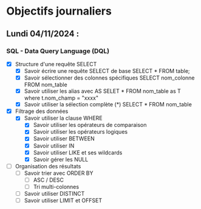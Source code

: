 # Objectifs journaliers

## Lundi 04/11/2024 :

### SQL - Data Query Language (DQL)

- [x] Structure d'une requête SELECT
  - [x] Savoir écrire une requête SELECT de base
  SELECT * FROM table;
  - [x] Savoir sélectionner des colonnes spécifiques
  SELECT nom_colonne FROM nom_table
  - [x] Savoir utiliser les alias avec AS
    SELET * FROM nom_table as T where t.nom_champ = "xxxx"
  - [x] Savoir utiliser la sélection complète (*)
    SELECT * FROM nom_table

- [x] Filtrage des données
  - [x] Savoir utiliser la clause WHERE
    - [x] Savoir utiliser les opérateurs de comparaison
    - [x] Savoir utiliser les opérateurs logiques
    - [x] Savoir utiliser BETWEEN
    - [x] Savoir utiliser IN
    - [x] Savoir utiliser LIKE et ses wildcards
    - [x] Savoir gérer les NULL

- [ ] Organisation des résultats
  - [ ] Savoir trier avec ORDER BY
    - [ ] ASC / DESC
    - [ ] Tri multi-colonnes
  
  - [ ] Savoir utiliser DISTINCT
  - [ ] Savoir utiliser LIMIT et OFFSET